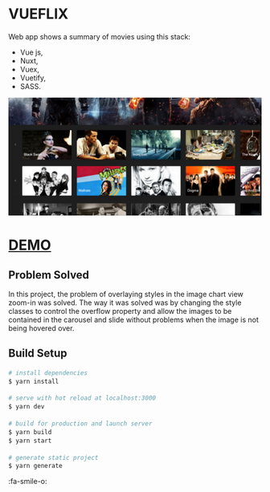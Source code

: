 # VUEFLIX

####
Web app shows a summary of movies using this stack: 
- Vue js, 
- Nuxt, 
- Vuex, 
- Vuetify, 
- SASS.


![image info](./assets//images/vueflix-example.png)




# [DEMO](https://carolinaperezflores.github.io/vue-flix/ "DEMO")

## Problem Solved

In this project, the problem of overlaying styles in the image chart view zoom-in was solved.
The way it was solved was by changing the style classes to control the overflow property and allow the images to be contained in the carousel and slide without problems when the image is not being hovered over.

## Build Setup

```bash
# install dependencies
$ yarn install

# serve with hot reload at localhost:3000
$ yarn dev

# build for production and launch server
$ yarn build
$ yarn start

# generate static project
$ yarn generate
```

:fa-smile-o: